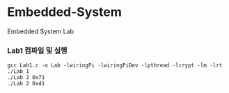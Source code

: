 # Embedded-System
Embedded System Lab
    
### Lab1 컴파일 및 실행
    gcc Lab1.c -o Lab -lwiringPi -lwiringPiDev -lpthread -lcrypt -lm -lrt
    ./Lab 1
    ./Lab 2 0x71
    ./Lab 2 0x41